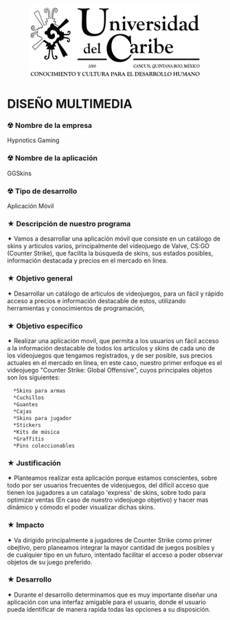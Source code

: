 <p align="center"> 
<img src="images/logounicaribe.png"/> 
</p> 

   # DISEÑO MULTIMEDIA
   
### ☢ Nombre de la empresa
<p>Hypnotics Gaming</p>

### ☢ Nombre de la aplicación
<p>GGSkins</p>

### ☢ Tipo de desarrollo
<p>Aplicación Móvil</p>

### ★ Descripción de nuestro programa
<p> ✦ Vamos a desarrollar una aplicación móvil que consiste en un catálogo de skins y artículos varios, principalmente del videojuego de Valve, CS:GO (Counter Strike), que facilita la búsqueda de skins, sus estados posibles, información destacada y precios en el mercado en línea.</p>

### ★ Objetivo general
<p> ✦ Desarrollar un catálogo de artículos de videojuegos, para un fácil y rápido acceso a precios e información destacable de estos, utilizando herramientas y conocimientos de programación, </p>

### ★ Objetivo específico
<p> ✦ Realizar una aplicación movil, que permita a los usuarios un fácil acceso a la información destacable de todos los artículos y skins de cada uno de los videojuegos que tengamos registrados, y de ser posible, sus precios actuales en el mercado en línea, en este caso, nuestro primer enfoque es el videojuego "Counter Strike: Global Offensive", cuyos principales objetos son los siguientes:</p> 

      *Skins para armas
      *Cuchillos
      *Guantes
      *Cajas
      *Skins para jugador
      *Stickers
      *Kits de música
      *Graffitis
      *Pins coleccionables
     
### ★ Justificación
<p> ✦ Planteamos realizar esta aplicación porque estamos conscientes, sobre todo por ser usuarios frecuentes de videojuegos, del difícil acceso que tienen los jugadores a un catalago 'express' de skins, sobre todo para optimizar ventas (En caso de nuestro videojuego objetivo) y hacer mas dinámico y cómodo el poder visualizar dichas skins.</p>

### ★ Impacto
<p> ✦ Va dirigido principalmente a jugadores de Counter Strike como primer obejtivo, pero planeamos integrar la mayor cantidad de juegos posibles y de cualquier tipo en un futuro, intentado facilitar el acceso a poder observar objetos de su juego preferido.</p>

### ★ Desarrollo
<p> ✦ Durante el desarrollo determinamos que es muy importante diseñar una aplicación con una interfaz amigable para el usuario, donde el usuario pueda identificar de manera rapida todas las opciones a su disposición.</p>






